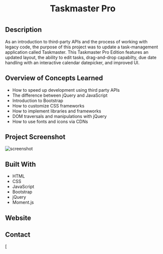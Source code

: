 <h1 align="center">Taskmaster Pro<h1>

## Description
As an introduction to third-party APIs and the process of working with legacy code, the purpose of this project was to update a task-management application called Taskmaster. This Taskmaster Pro Edition features an updated layout, the ability to edit tasks, drag-and-drop capabilty, due date handling with an interactive calendar datepicker, and improved UI.

## Overview of Concepts Learned
* How to speed up development using third party APIs
* The difference between jQuery and JavaScript
* Introduction to Bootstrap
* How to customize CSS frameworks
* How to implement libraries and frameworks
* DOM traversals and manipulations with jQuery
* How to use fonts and icons via CDNs

## Project Screenshot

![screenshot]()

## Built With
* HTML
* CSS
* JavaScript
* Bootstrap
* jQuery
* Moment.js

## Website


## Contact
[
